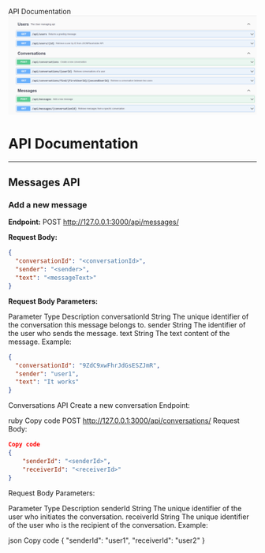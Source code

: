 API Documentation
![Alt Text](./api.png)

# API Documentation

---

## Messages API

### **Add a new message**

**Endpoint:**
POST http://127.0.0.1:3000/api/messages/

**Request Body:**

```json
{
  "conversationId": "<conversationId>",
  "sender": "<sender>",
  "text": "<messageText>"
}
```

**Request Body Parameters:**

Parameter Type Description
conversationId String The unique identifier of the conversation this message belongs to.
sender String The identifier of the user who sends the message.
text String The text content of the message.
Example:

```json
{
  "conversationId": "9ZdC9xwFhrJdGsESZJmR",
  "sender": "user1",
  "text": "It works"
}
```

Conversations API
Create a new conversation
Endpoint:

ruby
Copy code
POST http://127.0.0.1:3000/api/conversations/
Request Body:

```json
Copy code
{
    "senderId": "<senderId>",
    "receiverId": "<receiverId>"
}
```

Request Body Parameters:

Parameter Type Description
senderId String The unique identifier of the user who initiates the conversation.
receiverId String The unique identifier of the user who is the recipient of the conversation.
Example:

json
Copy code
{
"senderId": "user1",
"receiverId": "user2"
}

```

```
